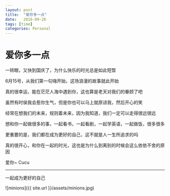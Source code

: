 ```yaml
---
layout: post
title:  "爱你多一点"
date:   2016-09-26
tags: [time]
categories: Personal
---
```


# 爱你多一点

一转眼，又快到国庆了，为什么快乐的时光总是如此短暂

6月15号，从我们第一句嗨开始，这场浪漫的故事就此开始

真的很幸运，能在茫茫人海中遇到你，这也算是老天对我们的眷顾了吧

虽然有时侯我会惹你生气，但是你也可以马上就原谅我，然后开心的笑

经常在想我们的未来，规则着未来，因为我知道，我们一定可以走得很远很远

想和你一起做很多的事，一起看书，一起看剧，一起学英语，一起做饭，很多很多

更重要的是，我们都在成为更好的自己，这不就是人一生所追求的吗

真的很开心，和你在一起的时光，这也是为什么到离别的时候会这么依依不舍的原因

爱你~ Cucu

---

一起成为更好的自己

![minions]({{ site.url }}/assets/minions.jpg)
